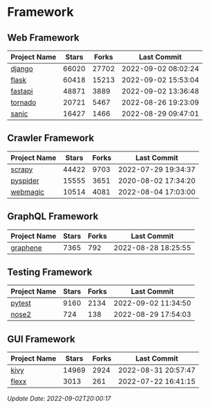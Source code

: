 # Framework

## Web Framework
| Project Name | Stars | Forks | Last Commit |
| ------------ | ----- | ----- | ----------- |
| [django](https://github.com/django/django) | 66020 | 27702 | 2022-09-02 08:02:24 |
| [flask](https://github.com/pallets/flask) | 60418 | 15213 | 2022-09-02 15:53:04 |
| [fastapi](https://github.com/tiangolo/fastapi) | 48871 | 3889 | 2022-09-02 13:36:48 |
| [tornado](https://github.com/tornadoweb/tornado) | 20721 | 5467 | 2022-08-26 19:23:09 |
| [sanic](https://github.com/sanic-org/sanic) | 16427 | 1466 | 2022-08-29 09:47:01 |

## Crawler Framework
| Project Name | Stars | Forks | Last Commit |
| ------------ | ----- | ----- | ----------- |
| [scrapy](https://github.com/scrapy/scrapy) | 44422 | 9703 | 2022-07-29 19:34:37 |
| [pyspider](https://github.com/binux/pyspider) | 15555 | 3651 | 2020-08-02 17:34:20 |
| [webmagic](https://github.com/code4craft/webmagic) | 10514 | 4081 | 2022-08-04 17:03:00 |

## GraphQL Framework
| Project Name | Stars | Forks | Last Commit |
| ------------ | ----- | ----- | ----------- |
| [graphene](https://github.com/graphql-python/graphene) | 7365 | 792 | 2022-08-28 18:25:55 |

## Testing Framework
| Project Name | Stars | Forks | Last Commit |
| ------------ | ----- | ----- | ----------- |
| [pytest](https://github.com/pytest-dev/pytest) | 9160 | 2134 | 2022-09-02 11:34:50 |
| [nose2](https://github.com/nose-devs/nose2) | 724 | 138 | 2022-08-29 17:54:03 |

## GUI Framework
| Project Name | Stars | Forks | Last Commit |
| ------------ | ----- | ----- | ----------- |
| [kivy](https://github.com/kivy/kivy) | 14969 | 2924 | 2022-08-31 20:57:47 |
| [flexx](https://github.com/flexxui/flexx) | 3013 | 261 | 2022-07-22 16:41:15 |

*Update Date: 2022-09-02T20:00:17*